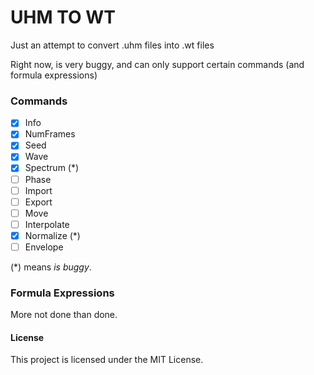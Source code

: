 # UHM TO WT

Just an attempt to convert .uhm files into .wt files

Right now, is very buggy, and can only support certain commands (and formula expressions)

### Commands

- [x] Info
- [x] NumFrames
- [x] Seed
- [x] Wave
- [x] Spectrum (\*)
- [ ] Phase
- [ ] Import
- [ ] Export
- [ ] Move
- [ ] Interpolate
- [x] Normalize (\*)
- [ ] Envelope

(\*) means *is buggy*.

### Formula Expressions

More not done than done.

#### License

This project is licensed under the MIT License.